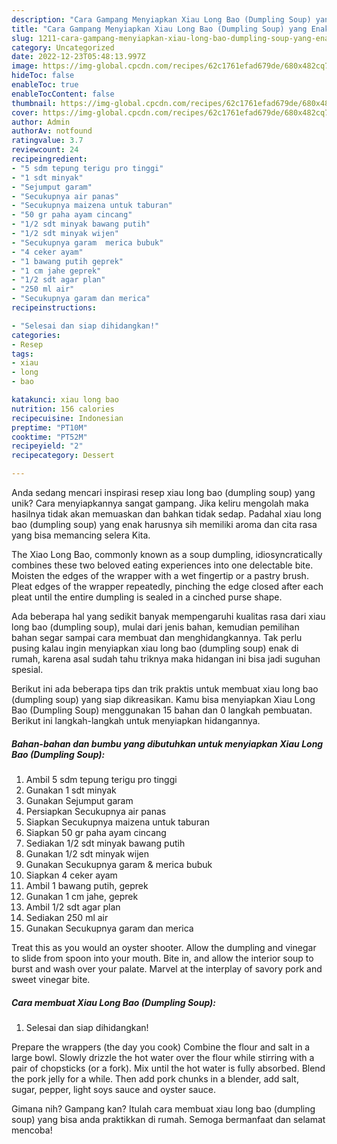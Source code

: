 ```yaml
---
description: "Cara Gampang Menyiapkan Xiau Long Bao (Dumpling Soup) yang Enak"
title: "Cara Gampang Menyiapkan Xiau Long Bao (Dumpling Soup) yang Enak"
slug: 1211-cara-gampang-menyiapkan-xiau-long-bao-dumpling-soup-yang-enak
category: Uncategorized
date: 2022-12-23T05:48:13.997Z
image: https://img-global.cpcdn.com/recipes/62c1761efad679de/680x482cq70/xiau-long-bao-dumpling-soup-foto-resep-utama.jpg
hideToc: false
enableToc: true
enableTocContent: false
thumbnail: https://img-global.cpcdn.com/recipes/62c1761efad679de/680x482cq70/xiau-long-bao-dumpling-soup-foto-resep-utama.jpg
cover: https://img-global.cpcdn.com/recipes/62c1761efad679de/680x482cq70/xiau-long-bao-dumpling-soup-foto-resep-utama.jpg
author: Admin
authorAv: notfound
ratingvalue: 3.7
reviewcount: 24
recipeingredient:
- "5 sdm tepung terigu pro tinggi"
- "1 sdt minyak"
- "Sejumput garam"
- "Secukupnya air panas"
- "Secukupnya maizena untuk taburan"
- "50 gr paha ayam cincang"
- "1/2 sdt minyak bawang putih"
- "1/2 sdt minyak wijen"
- "Secukupnya garam  merica bubuk"
- "4 ceker ayam"
- "1 bawang putih geprek"
- "1 cm jahe geprek"
- "1/2 sdt agar plan"
- "250 ml air"
- "Secukupnya garam dan merica"
recipeinstructions:

- "Selesai dan siap dihidangkan!"
categories:
- Resep
tags:
- xiau
- long
- bao

katakunci: xiau long bao 
nutrition: 156 calories
recipecuisine: Indonesian
preptime: "PT10M"
cooktime: "PT52M"
recipeyield: "2"
recipecategory: Dessert

---
```





Anda sedang mencari inspirasi resep xiau long bao (dumpling soup) yang unik? Cara menyiapkannya sangat gampang. Jika keliru mengolah maka hasilnya tidak akan memuaskan dan bahkan tidak sedap. Padahal xiau long bao (dumpling soup) yang enak harusnya sih memiliki aroma dan cita rasa yang bisa memancing selera Kita.





The Xiao Long Bao, commonly known as a soup dumpling, idiosyncratically combines these two beloved eating experiences into one delectable bite. Moisten the edges of the wrapper with a wet fingertip or a pastry brush. Pleat edges of the wrapper repeatedly, pinching the edge closed after each pleat until the entire dumpling is sealed in a cinched purse shape.

Ada beberapa hal yang sedikit banyak mempengaruhi kualitas rasa dari xiau long bao (dumpling soup), mulai dari jenis bahan, kemudian pemilihan bahan segar sampai cara membuat dan menghidangkannya. Tak perlu pusing kalau ingin menyiapkan xiau long bao (dumpling soup) enak di rumah, karena asal sudah tahu triknya maka hidangan ini bisa jadi suguhan spesial.






Berikut ini ada beberapa tips dan trik praktis untuk membuat xiau long bao (dumpling soup) yang siap dikreasikan. Kamu bisa menyiapkan Xiau Long Bao (Dumpling Soup) menggunakan 15 bahan dan 0 langkah pembuatan. Berikut ini langkah-langkah untuk menyiapkan hidangannya.

<!--inarticleads1-->

##### Bahan-bahan dan bumbu yang dibutuhkan untuk menyiapkan Xiau Long Bao (Dumpling Soup):

1. Ambil 5 sdm tepung terigu pro tinggi
1. Gunakan 1 sdt minyak
1. Gunakan Sejumput garam
1. Persiapkan Secukupnya air panas
1. Siapkan Secukupnya maizena untuk taburan
1. Siapkan 50 gr paha ayam cincang
1. Sediakan 1/2 sdt minyak bawang putih
1. Gunakan 1/2 sdt minyak wijen
1. Gunakan Secukupnya garam &amp; merica bubuk
1. Siapkan 4 ceker ayam
1. Ambil 1 bawang putih, geprek
1. Gunakan 1 cm jahe, geprek
1. Ambil 1/2 sdt agar plan
1. Sediakan 250 ml air
1. Gunakan Secukupnya garam dan merica


Treat this as you would an oyster shooter. Allow the dumpling and vinegar to slide from spoon into your mouth. Bite in, and allow the interior soup to burst and wash over your palate. Marvel at the interplay of savory pork and sweet vinegar bite. 

<!--inarticleads2-->

##### Cara membuat Xiau Long Bao (Dumpling Soup):


1. Selesai dan siap dihidangkan!

Prepare the wrappers (the day you cook) Combine the flour and salt in a large bowl. Slowly drizzle the hot water over the flour while stirring with a pair of chopsticks (or a fork). Mix until the hot water is fully absorbed. Blend the pork jelly for a while. Then add pork chunks in a blender, add salt, sugar, pepper, light soys sauce and oyster sauce. 

Gimana nih? Gampang kan? Itulah cara membuat xiau long bao (dumpling soup) yang bisa anda praktikkan di rumah. Semoga bermanfaat dan selamat mencoba!
